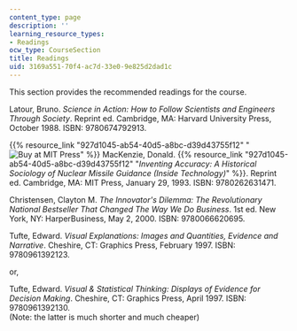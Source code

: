 ```yaml
---
content_type: page
description: ''
learning_resource_types:
- Readings
ocw_type: CourseSection
title: Readings
uid: 3169a551-70f4-ac7d-33e0-9e825d2dad1c
---
```


This section provides the recommended readings for the course.

Latour, Bruno. _Science in Action: How to Follow Scientists and Engineers Through Society_. Reprint ed. Cambridge, MA: Harvard University Press, October 1988. ISBN: 9780674792913.

{{% resource_link "927d1045-ab54-40d5-a8bc-d39d43755f12" "![Buy at MIT Press](/images/mp_logo.gif)" %}} MacKenzie, Donald. {{% resource_link "927d1045-ab54-40d5-a8bc-d39d43755f12" "_Inventing Accuracy: A Historical Sociology of Nuclear Missile Guidance (Inside Technology)_" %}}. Reprint ed. Cambridge, MA: MIT Press, January 29, 1993. ISBN: 9780262631471.

Christensen, Clayton M. _The Innovator's Dilemma: The Revolutionary National Bestseller That Changed The Way We Do Business_. 1st ed. New York, NY: HarperBusiness, May 2, 2000. ISBN: 9780066620695.

Tufte, Edward. _Visual Explanations: Images and Quantities, Evidence and Narrative_. Cheshire, CT: Graphics Press, February 1997. ISBN: 9780961392123.

or,

Tufte, Edward. _Visual & Statistical Thinking: Displays of Evidence for Decision Making_. Cheshire, CT: Graphics Press, April 1997. ISBN: 9780961392130.  
(Note: the latter is much shorter and much cheaper)